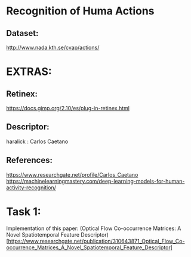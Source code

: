 # Recognition of Huma Actions


## Dataset:
http://www.nada.kth.se/cvap/actions/

# EXTRAS:

## Retinex:
https://docs.gimp.org/2.10/es/plug-in-retinex.html

## Descriptor:
haralick : Carlos Caetano

## References:

https://www.researchgate.net/profile/Carlos_Caetano
https://machinelearningmastery.com/deep-learning-models-for-human-activity-recognition/

# Task 1:
Implementation of this paper:
(Optical Flow Co-occurrence Matrices: A Novel Spatiotemporal Feature Descriptor)[https://www.researchgate.net/publication/310643871_Optical_Flow_Co-occurrence_Matrices_A_Novel_Spatiotemporal_Feature_Descriptor]
